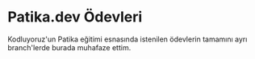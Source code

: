 # Patika.dev Ödevleri
Kodluyoruz'un Patika eğitimi esnasında istenilen ödevlerin tamamını ayrı branch'lerde burada muhafaze ettim.
